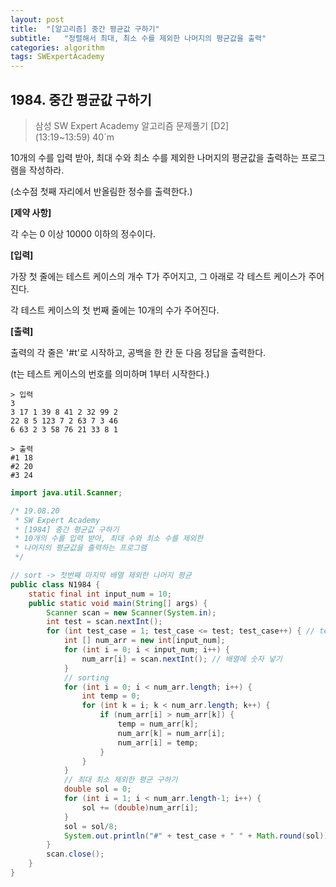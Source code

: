 ```yaml
---
layout: post
title:  "[알고리즘] 중간 평균값 구하기"
subtitle:   "정렬해서 최대, 최소 수를 제외한 나머지의 평균값을 출력"
categories: algorithm
tags: SWExpertAcademy
---
```


## 1984. 중간 평균값 구하기

> 삼성 SW Expert Academy 알고리즘 문제풀기 [D2]    
> (13:19~13:59) 40`m

10개의 수를 입력 받아, 최대 수와 최소 수를 제외한 나머지의 평균값을 출력하는 프로그램을 작성하라.

(소수점 첫째 자리에서 반올림한 정수를 출력한다.)


**[제약 사항]**

각 수는 0 이상 10000 이하의 정수이다.


**[입력]**

가장 첫 줄에는 테스트 케이스의 개수 T가 주어지고, 그 아래로 각 테스트 케이스가 주어진다.

각 테스트 케이스의 첫 번째 줄에는 10개의 수가 주어진다.


**[출력]**

출력의 각 줄은 '#t'로 시작하고, 공백을 한 칸 둔 다음 정답을 출력한다.

(t는 테스트 케이스의 번호를 의미하며 1부터 시작한다.)

```
> 입력
3      
3 17 1 39 8 41 2 32 99 2 
22 8 5 123 7 2 63 7 3 46 
6 63 2 3 58 76 21 33 8 1  

> 출력
#1 18
#2 20
#3 24
```

```java
import java.util.Scanner;

/* 19.08.20
 * SW Expert Academy
 * [1984] 중간 평균값 구하기
 * 10개의 수를 입력 받아, 최대 수와 최소 수를 제외한 
 * 나머지의 평균값을 출력하는 프로그램
 */

// sort -> 첫번째 마지막 배열 제외한 나머지 평균
public class N1984 {
	static final int input_num = 10;
	public static void main(String[] args) {
		Scanner scan = new Scanner(System.in);
		int test = scan.nextInt();
		for (int test_case = 1; test_case <= test; test_case++) { // test case 만큼 Loop
			int [] num_arr = new int[input_num];
			for (int i = 0; i < input_num; i++) {
				num_arr[i] = scan.nextInt(); // 배열에 숫자 넣기
			}
			// sorting
			for (int i = 0; i < num_arr.length; i++) {
				int temp = 0;
				for (int k = i; k < num_arr.length; k++) {
					if (num_arr[i] > num_arr[k]) {
						temp = num_arr[k];
						num_arr[k] = num_arr[i];
						num_arr[i] = temp;
					}
				}
			}
			// 최대 최소 제외한 평균 구하기
			double sol = 0;
			for (int i = 1; i < num_arr.length-1; i++) {
				sol += (double)num_arr[i];
			}
			sol = sol/8;
			System.out.println("#" + test_case + " " + Math.round(sol));
		}
		scan.close();
	}
}
```
